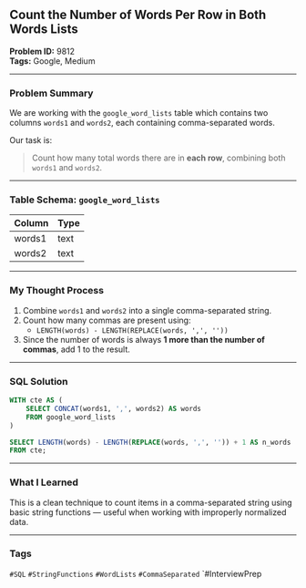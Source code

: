 ## Count the Number of Words Per Row in Both Words Lists

**Problem ID:** 9812  
**Tags:** Google, Medium  


---

### Problem Summary

We are working with the `google_word_lists` table which contains two columns `words1` and `words2`, each containing comma-separated words.

Our task is:
> Count how many total words there are in **each row**, combining both `words1` and `words2`.

---

### Table Schema: `google_word_lists`

| Column  | Type |
|---------|------|
| words1  | text |
| words2  | text |

---

### My Thought Process

1. Combine `words1` and `words2` into a single comma-separated string.
2. Count how many commas are present using:
   - `LENGTH(words) - LENGTH(REPLACE(words, ',', ''))`
3. Since the number of words is always **1 more than the number of commas**, add 1 to the result.

---

### SQL Solution

```sql
WITH cte AS (
    SELECT CONCAT(words1, ',', words2) AS words
    FROM google_word_lists
)

SELECT LENGTH(words) - LENGTH(REPLACE(words, ',', '')) + 1 AS n_words
FROM cte;
```

---

### What I Learned

This is a clean technique to count items in a comma-separated string using basic string functions — useful when working with improperly normalized data.

---

### Tags
`#SQL` `#StringFunctions` `#WordLists` `#CommaSeparated` `#InterviewPrep

